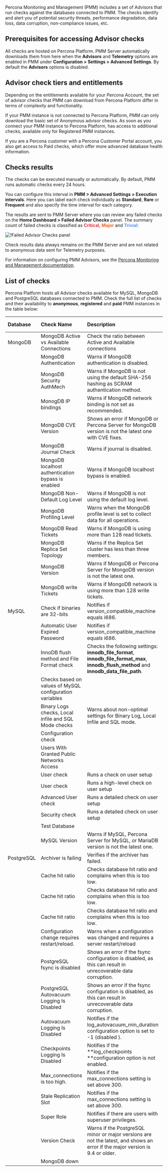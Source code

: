 Percona Monitoring and Management (PMM) includes a set of Advisors that run checks against the databases connected to PMM. The checks identify and alert you of potential security threats, performance degradation, data loss,  data corruption, non-compliance issues, etc. 

## Prerequisites for accessing Advisor checks

All checks are hosted on Percona Platform. PMM Server automatically downloads them from here when the **Advisors** and **Telemetry** options are enabled in PMM under **Configuration > Settings > Advanced Settings**. By default the **Advisors** options is disabled.

## Advisor check tiers and entitlements
Depending on the entitlements available for your Percona Account, the set of advisor checks that PMM can download from Percona Platform differ in terms of complexity and functionality. 

If your PMM instance is not connected to Percona Platform, PMM can only download the basic set of Anonymous advisor checks. 
As soon as you connect your PMM instance to Percona Platform, has access to additional checks, available only for Registered PMM instances. 

If you are a Percona customer with a Percona Customer Portal account, you also get access to Paid checks, which offer more advanced database health information.
​
## Checks results

The checks can be executed manually or automatically. By default, PMM runs automatic checks every 24 hours. 

You can configure this interval in **PMM > Advanced Settings > Execution intervals**. Here you can label each check individually as **Standard**, **Rare** or **Frequent** and also specify the time interval for each category.

The results are sent to PMM Server where you can review any failed checks on the **Home Dashboard > Failed Advisor Checks** panel. The summary count of failed checks is classified as <b style="color:#e02f44;">Critical</b>, <b style="color:#e36526;">Major</b> and <b style="color:#5794f2;">Trivial</b>:

![!Failed Advisor Checks panel](_images/PMM_Home_Dashboard_Panels_Failed_Advisors.jpg)

Check results data always remains on the PMM Server and are not related to anonymous data sent for Telemetry purposes.

For information on configuring PMM Advisors, see the [Percona Monitoring and Management documentation](https://www.percona.com/doc/percona-monitoring-and-management/2.x/how-to/advisors.html).

## List of checks 
Percona Platform hosts all Advisor checks available for MySQL, MongoDB and PostgreSQL databases connected to PMM. Check the full list of checks and their availability to **anonymous**, **registered** and **paid** PMM instances in the table below: 

|Database | Check  Name    | Description |  Anonymous Checks | Registered  Checks   | Paid Checks    | 
| :----------| :----------- |:----------- |:----------- | :----------- | :----------- |
|MongoDB|MongoDB Active vs Available Connections|Check the ratio between Active and Available connections| <input type="checkbox" disabled  />  |<input type="checkbox" checked /> | <input type="checkbox" checked />|
||MongoDB Authentication|Warns if MongoDB authentication is disabled.| <input type="checkbox" disabled  />  |<input type="checkbox" checked /> | <input type="checkbox" checked />|
||MongoDB Security AuthMech|Warns if MongoDB is not using the default SHA-256 hashing as SCRAM authentication method.| <input type="checkbox" disabled  />  |<input type="checkbox" disabled  /> | <input type="checkbox" checked />|
||MonogDB IP bindings|Warns if MongoDB network binding is not set as recommended.| <input type="checkbox" checked  />  |<input type="checkbox" checked /> | <input type="checkbox" disabled  />|
||MongoDB CVE Version|Shows an error if MongoDB or Percona Server for MongoDB version is not the latest one with CVE fixes.| <input type="checkbox" checked  />  |<input type="checkbox" checked /> | <input type="checkbox" disabled  />|
||MongoDB Journal Check|Warns if journal is disabled.| <input type="checkbox" disabled   />  |<input type="checkbox" checked /> | <input type="checkbox" disabled  />|
||MongoDB localhost authentication bypass is enabled| Warns if MongoDB localhost bypass is enabled.| <input type="checkbox" checked  />  |<input type="checkbox" checked /> | <input type="checkbox" disabled  checked/>|
||MongoDB Non-Default Log Level|Warns if MongoDB is not using the default log level.| <input type="checkbox" disabled   />  |<input type="checkbox" disabled  /> | <input type="checkbox" checked />|
||MongoDB Profiling Level|Warns when the MongoDB profile level is set to collect data for all operations.| <input type="checkbox" disabled   />  |<input type="checkbox" checked /> | <input type="checkbox" checked />|
||MongoDB Read Tickets|Warns if MongoDB is using more than 128 read tickets.| <input type="checkbox" disabled   />  |<input type="checkbox" disabled  /> | <input type="checkbox" checked />|
||MongoDB Replica Set Topology	|Warns if the Replica Set cluster has less than three members.| <input type="checkbox" disabled   />  |<input type="checkbox" checked /> | <input type="checkbox" checked />|
||MongoDB Version	|Warns if MongoDB or Percona Server for MongoDB version is not the latest one.| <input type="checkbox" checked  />  |<input type="checkbox" checked /> | <input type="checkbox" checked />|
||MongoDB write Tickets	|Warns if MongoDB network is using more than 128 write tickets.| <input type="checkbox" disabled   />  |<input type="checkbox" disabled  /> | <input type="checkbox" checked />|
|MySQL|Check if binaries are 32-bits	|Notifies if version_compatible_machine equals i686.| <input type="checkbox" disabled   />  |<input type="checkbox" checked  /> | <input type="checkbox" checked />|
||Automatic User Expired Password	|Notifies if version_compatible_machine equals i686.| <input type="checkbox" disabled   />  |<input type="checkbox" checked  /> | <input type="checkbox" checked />|
||InnoDB flush method and File Format check	|Checks the following settings: **innodb_file_format**, **innodb_file_format_max**, **innodb_flush_method** and **innodb_data_file_path**.| <input type="checkbox" disabled   />  |<input type="checkbox" checked  /> | <input type="checkbox" checked />|
||Checks based on values of MySQL configuration variables	|| <input type="checkbox" disabled   />  |<input type="checkbox"  disabled /> | <input type="checkbox" checked />|
||Binary Logs checks, Local infile and SQL Mode checks	|Warns about non-optimal settings for Binary Log, Local Infile and SQL mode.| <input type="checkbox" disabled   />  |<input type="checkbox"  checked/> | <input type="checkbox" checked />|
|| Configuration check	|| <input type="checkbox" disabled   />  |<input type="checkbox"  disabled /> | <input type="checkbox" checked />|
|| Users With Granted Public Networks Access	|| <input type="checkbox" disabled   />  |<input type="checkbox"  checked/> | <input type="checkbox" checked />|
|| User check	|Runs a check on user setup| <input type="checkbox" disabled   />  |<input type="checkbox"  checked/> | <input type="checkbox" checked />|
|| User check	|Runs a high-level check on user setup| <input type="checkbox" disabled   />  |<input type="checkbox"  checked/> | <input type="checkbox" checked />|
|| Advanced User check	|Runs a detailed check on user setup| <input type="checkbox" disabled   />  |<input type="checkbox"  disabled /> | <input type="checkbox" checked />|
|| Security check	|Runs a detailed check on user setup| <input type="checkbox" disabled   />  |<input type="checkbox"  disabled /> | <input type="checkbox" checked />|
||Test Database|| <input type="checkbox" disabled   />  |<input type="checkbox"  checked /> | <input type="checkbox" checked />|
||MySQL Version|Warns if MySQL, Percona Server for MySQL, or MariaDB version is not the latest one.| <input type="checkbox" checked  />  |<input type="checkbox"  checked /> | <input type="checkbox" checked />|
|PostgreSQL| Archiver is failing| Verifies if the archiver has failed.|<input type="checkbox" disabled   />  |<input type="checkbox"  disabled  /> | <input type="checkbox" checked />|
|| Cache hit ratio| Checks database hit ratio and complains when this is too low.|<input type="checkbox" disabled   />  |<input type="checkbox"  disabled  /> | <input type="checkbox" checked />|
|| Cache hit ratio| Checks database hit ratio and complains when this is too low.|<input type="checkbox" disabled   />  |<input type="checkbox"  disabled  /> | <input type="checkbox" checked />|
|| Cache hit ratio| Checks database hit ratio and complains when this is too low.|<input type="checkbox" disabled   />  |<input type="checkbox"  disabled  /> | <input type="checkbox" checked />|
|| Configuration change requires restart/reload.| Warns when a configuration was changed and requires a server restart/reload|<input type="checkbox" disabled   />  |<input type="checkbox"  checked  /> | <input type="checkbox" checked />|
|| PostgreSQL fsync is disabled| Shows an error if the fsync configuration is disabled, as this can result in unrecoverable data corruption.|<input type="checkbox" checked   />  |<input type="checkbox"  checked  /> | <input type="checkbox" checked />|
|| PostgreSQL Autovacuum Logging Is Disabled| Shows an error if the fsync configuration is disabled, as this can result in unrecoverable data corruption.|<input type="checkbox" disabled   />  |<input type="checkbox"  disabled  /> | <input type="checkbox" checked />|
|| Autovacuum Logging Is Disabled|Notifies if the log_autovacuum_min_duration configuration option is set to -1 (disabled ).|<input type="checkbox" disabled   />  |<input type="checkbox"  disabled  /> | <input type="checkbox" checked />|
|| Checkpoints Logging Is Disabled|Notifies if the **log_checkpoints **configuration option is not enabled.|<input type="checkbox" disabled   />  |<input type="checkbox"  checked  /> | <input type="checkbox" checked />|
|| Max_connections is too high.|Notifies if the max_connections setting is set above 300.|<input type="checkbox" checked   />  |<input type="checkbox"  checked  /> | <input type="checkbox" checked />|
|| Stale Replication Slot|Notifies if the max_connections setting is set above 300.|<input type="checkbox" disabled   />  |<input type="checkbox"  disabled  /> | <input type="checkbox" checked />|
|| Super Role	|Notifies if there are users with superuser privileges.|<input type="checkbox" checked   />  |<input type="checkbox"  checked  /> | <input type="checkbox" checked />|
|| Version Check| Warns if the PostgreSQL minor or major versions are not the latest, and shows an error if the major version is 9.4 or older.|<input type="checkbox" checked   />  |<input type="checkbox"  checked  /> | <input type="checkbox" checked />|
|| MongoDB down| |<input type="checkbox" checked   />  |<input type="checkbox"  checked  /> | <input type="checkbox" checked />| 